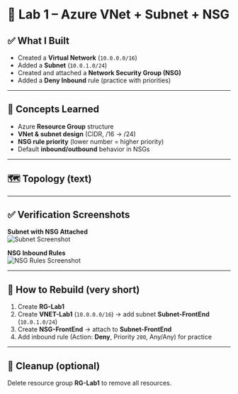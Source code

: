 # 🧪 Lab 1 – Azure VNet + Subnet + NSG

## ✅ What I Built
- Created a **Virtual Network** (`10.0.0.0/16`)
- Added a **Subnet** (`10.0.1.0/24`)
- Created and attached a **Network Security Group (NSG)**
- Added a **Deny Inbound** rule (practice with priorities)

---

## 🧠 Concepts Learned
- Azure **Resource Group** structure
- **VNet & subnet design** (CIDR, /16 → /24)
- **NSG rule priority** (lower number = higher priority)
- Default **inbound/outbound** behavior in NSGs

---

## 🗺️ Topology (text)


---

## ✅ Verification Screenshots
**Subnet with NSG Attached**  
![Subnet Screenshot](./Lab1-Subnet.png)

**NSG Inbound Rules**  
![NSG Rules Screenshot](./Lab1-NSGRules.png)

---

## 🔁 How to Rebuild (very short)
1. Create **RG-Lab1**
2. Create **VNET-Lab1** (`10.0.0.0/16`) → add subnet **Subnet-FrontEnd** (`10.0.1.0/24`)
3. Create **NSG-FrontEnd** → attach to **Subnet-FrontEnd**
4. Add inbound rule (Action: **Deny**, Priority `200`, Any/Any) for practice

---

## 🧹 Cleanup (optional)
Delete resource group **RG-Lab1** to remove all resources.
